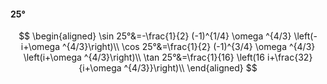 #### 25°

$$
\begin{aligned}
\sin 25°&=-\frac{1}{2} (-1)^{1/4} \omega ^{4/3} \left(-i+\omega ^{4/3}\right)\\
\cos 25°&=\frac{1}{2} (-1)^{3/4} \omega ^{4/3} \left(i+\omega ^{4/3}\right)\\
\tan 25°&=\frac{1}{16} \left(16 i+\frac{32}{i+\omega ^{4/3}}\right)\\
\end{aligned}
$$

